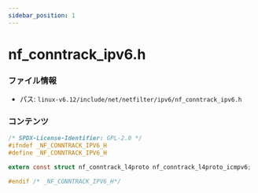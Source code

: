 ```yaml
---
sidebar_position: 1
---
```

# nf_conntrack_ipv6.h

### ファイル情報

- パス: `linux-v6.12/include/net/netfilter/ipv6/nf_conntrack_ipv6.h`

### コンテンツ

```h
/* SPDX-License-Identifier: GPL-2.0 */
#ifndef _NF_CONNTRACK_IPV6_H
#define _NF_CONNTRACK_IPV6_H

extern const struct nf_conntrack_l4proto nf_conntrack_l4proto_icmpv6;

#endif /* _NF_CONNTRACK_IPV6_H*/

```
